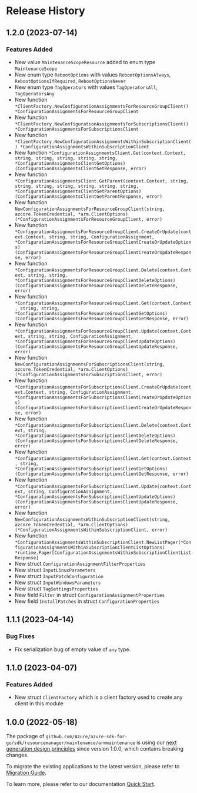 # Release History

## 1.2.0 (2023-07-14)
### Features Added

- New value `MaintenanceScopeResource` added to enum type `MaintenanceScope`
- New enum type `RebootOptions` with values `RebootOptionsAlways`, `RebootOptionsIfRequired`, `RebootOptionsNever`
- New enum type `TagOperators` with values `TagOperatorsAll`, `TagOperatorsAny`
- New function `*ClientFactory.NewConfigurationAssignmentsForResourceGroupClient() *ConfigurationAssignmentsForResourceGroupClient`
- New function `*ClientFactory.NewConfigurationAssignmentsForSubscriptionsClient() *ConfigurationAssignmentsForSubscriptionsClient`
- New function `*ClientFactory.NewConfigurationAssignmentsWithinSubscriptionClient() *ConfigurationAssignmentsWithinSubscriptionClient`
- New function `*ConfigurationAssignmentsClient.Get(context.Context, string, string, string, string, string, *ConfigurationAssignmentsClientGetOptions) (ConfigurationAssignmentsClientGetResponse, error)`
- New function `*ConfigurationAssignmentsClient.GetParent(context.Context, string, string, string, string, string, string, string, *ConfigurationAssignmentsClientGetParentOptions) (ConfigurationAssignmentsClientGetParentResponse, error)`
- New function `NewConfigurationAssignmentsForResourceGroupClient(string, azcore.TokenCredential, *arm.ClientOptions) (*ConfigurationAssignmentsForResourceGroupClient, error)`
- New function `*ConfigurationAssignmentsForResourceGroupClient.CreateOrUpdate(context.Context, string, string, ConfigurationAssignment, *ConfigurationAssignmentsForResourceGroupClientCreateOrUpdateOptions) (ConfigurationAssignmentsForResourceGroupClientCreateOrUpdateResponse, error)`
- New function `*ConfigurationAssignmentsForResourceGroupClient.Delete(context.Context, string, string, *ConfigurationAssignmentsForResourceGroupClientDeleteOptions) (ConfigurationAssignmentsForResourceGroupClientDeleteResponse, error)`
- New function `*ConfigurationAssignmentsForResourceGroupClient.Get(context.Context, string, string, *ConfigurationAssignmentsForResourceGroupClientGetOptions) (ConfigurationAssignmentsForResourceGroupClientGetResponse, error)`
- New function `*ConfigurationAssignmentsForResourceGroupClient.Update(context.Context, string, string, ConfigurationAssignment, *ConfigurationAssignmentsForResourceGroupClientUpdateOptions) (ConfigurationAssignmentsForResourceGroupClientUpdateResponse, error)`
- New function `NewConfigurationAssignmentsForSubscriptionsClient(string, azcore.TokenCredential, *arm.ClientOptions) (*ConfigurationAssignmentsForSubscriptionsClient, error)`
- New function `*ConfigurationAssignmentsForSubscriptionsClient.CreateOrUpdate(context.Context, string, ConfigurationAssignment, *ConfigurationAssignmentsForSubscriptionsClientCreateOrUpdateOptions) (ConfigurationAssignmentsForSubscriptionsClientCreateOrUpdateResponse, error)`
- New function `*ConfigurationAssignmentsForSubscriptionsClient.Delete(context.Context, string, *ConfigurationAssignmentsForSubscriptionsClientDeleteOptions) (ConfigurationAssignmentsForSubscriptionsClientDeleteResponse, error)`
- New function `*ConfigurationAssignmentsForSubscriptionsClient.Get(context.Context, string, *ConfigurationAssignmentsForSubscriptionsClientGetOptions) (ConfigurationAssignmentsForSubscriptionsClientGetResponse, error)`
- New function `*ConfigurationAssignmentsForSubscriptionsClient.Update(context.Context, string, ConfigurationAssignment, *ConfigurationAssignmentsForSubscriptionsClientUpdateOptions) (ConfigurationAssignmentsForSubscriptionsClientUpdateResponse, error)`
- New function `NewConfigurationAssignmentsWithinSubscriptionClient(string, azcore.TokenCredential, *arm.ClientOptions) (*ConfigurationAssignmentsWithinSubscriptionClient, error)`
- New function `*ConfigurationAssignmentsWithinSubscriptionClient.NewListPager(*ConfigurationAssignmentsWithinSubscriptionClientListOptions) *runtime.Pager[ConfigurationAssignmentsWithinSubscriptionClientListResponse]`
- New struct `ConfigurationAssignmentFilterProperties`
- New struct `InputLinuxParameters`
- New struct `InputPatchConfiguration`
- New struct `InputWindowsParameters`
- New struct `TagSettingsProperties`
- New field `Filter` in struct `ConfigurationAssignmentProperties`
- New field `InstallPatches` in struct `ConfigurationProperties`


## 1.1.1 (2023-04-14)
### Bug Fixes

- Fix serialization bug of empty value of `any` type.


## 1.1.0 (2023-04-07)
### Features Added

- New struct `ClientFactory` which is a client factory used to create any client in this module


## 1.0.0 (2022-05-18)

The package of `github.com/Azure/azure-sdk-for-go/sdk/resourcemanager/maintenance/armmaintenance` is using our [next generation design principles](https://azure.github.io/azure-sdk/general_introduction.html) since version 1.0.0, which contains breaking changes.

To migrate the existing applications to the latest version, please refer to [Migration Guide](https://aka.ms/azsdk/go/mgmt/migration).

To learn more, please refer to our documentation [Quick Start](https://aka.ms/azsdk/go/mgmt).